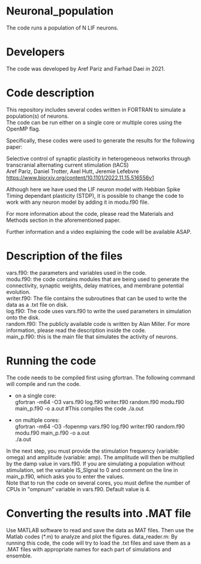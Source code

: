 # Neuronal_population
The code runs a population of N LIF neurons.

# Developers
The code was developed by Aref Pariz and Farhad Daei in 2021.

# Code description
This repository includes several codes written in FORTRAN to simulate a population(s) of neurons.  
The code can be run either on a single core or multiple cores using the OpenMP flag. 

Specifically, these codes were used to generate the results for the following paper:

Selective control of synaptic plasticity in heterogeneous networks through transcranial alternating current stimulation (tACS)  
Aref Pariz, Daniel Trotter, Axel Hutt, Jeremie Lefebvre  
https://www.biorxiv.org/content/10.1101/2022.11.15.516556v1

Although here we have used the LIF neuron model with Hebbian Spike Timing dependant plasticity (STDP), it is possible to change the code to work with any neuron model by adding it in modu.f90 file. 

For more information about the code, please read the Materials and Methods section in the aforementioned paper.

Further information and a video explaining the code will be available ASAP.

# Description of the files
vars.f90: the parameters and variables used in the code.  
modu.f90: the code contains modules that are being used to generate the connectivity, synaptic weights, delay matrices, and membrane potential evolution.  
writer.f90: The file contains the subroutines that can be used to write the data as a .txt file on disk.  
log.f90: The code uses vars.f90 to write the used parameters in simulation onto the disk.  
random.f90: The publicly available code is written by Alan Miller. For more information, please read the description inside the code.  
main_p.f90: this is the main file that simulates the activity of neurons.  

# Running the code
The code needs to be compiled first using gfortran. The following command will compile and run the code.  

- on a single core:  
gfortran -m64 -O3 vars.f90 log.f90 writer.f90 random.f90 modu.f90 main_p.f90 -o a.out  #This compiles the code 
./a.out

- on multiple cores:  
gfortran -m64 -O3 -fopenmp vars.f90 log.f90 writer.f90 random.f90 modu.f90 main_p.f90 -o a.out  
./a.out

In the next step, you must provide the stimulation frequency (variable: omega) and amplitude (variable: amp). The amplitude will then be multiplied by the damp value in vars.f90.
If you are simulating a population without stimulation, set the variable IS_SIgnal to 0 and comment on the line in main_p.f90, which asks you to enter the values.  
Note that to run the code on several cores, you must define the number of CPUs in "ompnum" variable in vars.f90. Default value is 4.

# Converting the results into .MAT file
Use MATLAB software to read and save the data as MAT files. Then use the Matlab codes (*.m) to analyze and plot the figures.
data_reader.m: By running this code, the code will try to load the .txt files and save them as a .MAT files with appropriate names for each part of simulations and ensemble.

